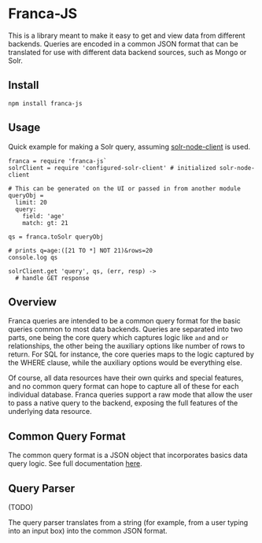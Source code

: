 # Franca-JS

This is a library meant to make it easy to get and view data from different backends. Queries are encoded in a common JSON format that can be translated for use with different data backend sources, such as Mongo or Solr.

## Install

```
npm install franca-js
```

## Usage

Quick example for making a Solr query, assuming [solr-node-client](https://github.com/lbdremy/solr-node-client) is used.

```coffee-script
franca = require 'franca-js`
solrClient = require 'configured-solr-client' # initialized solr-node-client

# This can be generated on the UI or passed in from another module
queryObj =
  limit: 20
  query:
    field: 'age'
    match: gt: 21

qs = franca.toSolr queryObj

# prints q=age:([21 TO *] NOT 21)&rows=20
console.log qs

solrClient.get 'query', qs, (err, resp) ->
  # handle GET response

```

## Overview

Franca queries are intended to be a common query format for the basic queries common to most data backends. Queries are separated into two parts, one being the core query which captures logic like ```and``` and ```or``` relationships, the other being the auxiliary options like number of rows to return. For SQL for instance, the core queries maps to the logic captured by the WHERE clause, while the auxiliary options would be everything else.

Of course, all data resources have their own quirks and special features, and no common query format can hope to capture all of these for each individual database. Franca queries support a raw mode that allow the user to pass a native query to the backend, exposing the full features of the underlying data resource.


## Common Query Format

The common query format is a JSON object that incorporates basics data query logic. See full documentation [here](https://github.com/chenguo/franca-js/blob/master/docs/query-object.md).


## Query Parser

(TODO)

The query parser translates from a string (for example, from a user typing into an input box) into the common JSON format.
